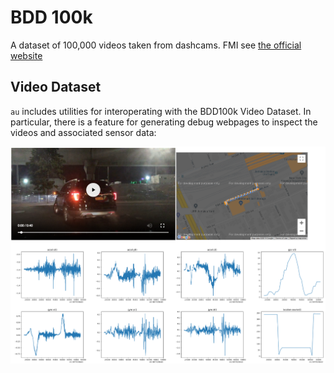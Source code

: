 # BDD 100k

A dataset of 100,000 videos taken from dashcams.  FMI see [the official website](https://bdd-data.berkeley.edu/)

## Video Dataset

`au` includes utilities for interoperating with the BDD100k Video Dataset.  In particular, there is a feature
for generating debug webpages to inspect the videos and associated sensor data:

![demo image](bdd100k_video_screenshot.png)


